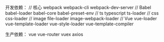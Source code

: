 开发依赖：
// 核心
webpack webpack-cli webpack-dev-server
// Babel
babel-loader babel-core babel-preset-env
// ts
typescript ts-loader
// css
css-loader
// image
file-loader image-webpack-loader
// Vue
vue-loader vue-template-loader vue-style-loader vue-template-compiler

生产依赖：
vue
vue-router
vuex
axios
